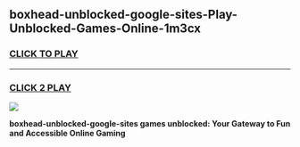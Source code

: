 
## boxhead-unblocked-google-sites-Play-Unblocked-Games-Online-1m3cx
<h3>
<a href="https://premium76.site?title=boxhead-unblocked-google-sites&ref=25A">CLICK TO PLAY</a></h3>
<hr>

<h3>
<a href="https://premium76.site?title=boxhead-unblocked-google-sites&ref=25A">CLICK 2 PLAY</a>
  
</h3>

<a href="https://premium76.site?title=boxhead-unblocked-google-sites&ref=25A"><img src="https://clearcache.store/games.png"></a>


**boxhead-unblocked-google-sites games unblocked: Your Gateway to Fun and Accessible Online Gaming**
